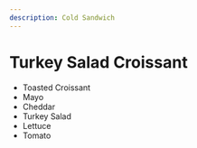 ```yaml
---
description: Cold Sandwich
---
```


# Turkey Salad Croissant

* Toasted Croissant
* Mayo
* Cheddar
* Turkey Salad
* Lettuce
* Tomato



